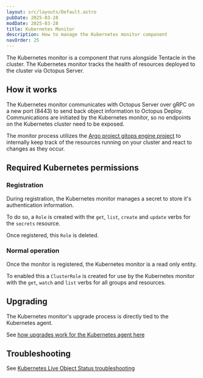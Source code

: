 ```yaml
---
layout: src/layouts/Default.astro
pubDate: 2025-03-28
modDate: 2025-03-28
title: Kubernetes Monitor
description: How to manage the Kubernetes monitor component
navOrder: 25
---
```


The Kubernetes monitor is a component that runs alongside Tentacle in the cluster. The Kubernetes monitor tracks the health of resources deployed to the cluster via Octopus Server. 

## How it works

The Kubernetes monitor communicates with Octopus Server over gRPC on a new port (8443) to send back object information to Octopus Deploy. Communications are initiated by the Kubernetes monitor, so no endpoints on the Kubernetes cluster need to be exposed.

The monitor process utilizes the [Argo project gitops engine project](https://github.com/argoproj/gitops-engine) to internally keep track of the resources running on your cluster and react to changes as they occur.


## Required Kubernetes permissions

### Registration 

During registration, the Kubernetes monitor manages a secret to store it's authentication information.

To do so, a `Role` is created with the `get`, `list`, `create` and `update` verbs for the `secrets` resource.

Once registered, this `Role` is deleted.

### Normal operation

Once the monitor is registered, the Kubernetes monitor is a read only entity.

To enabled this a `ClusterRole` is created for use by the Kubernetes monitor with the `get`, `watch` and `list` verbs for all groups and resources.

## Upgrading

The Kubernetes monitor's upgrade process is directly tied to the Kubernetes agent.

See [how upgrades work for the Kubernetes agent here](./upgrading.md)

## Troubleshooting

See [Kubernetes Live Object Status troubleshooting](../../live-object-status/troubleshooting)